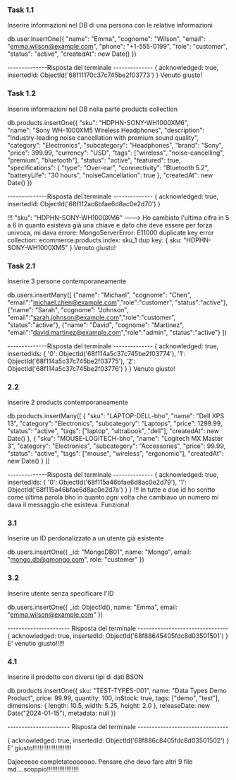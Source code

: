### Task 1.1
Inserire informazioni nel DB di una persona con le relative informazioni

db.user.insertOne({
    "name": "Emma",
    "cognome": "Wilson",
    "email": "emma.wilson@example.com",
    "phone": "+1-555-0199",
    "role": "customer",
    "status": "active",
    "createdAt": new Date()
})

 --------------Risposta del terminale --------------
{
  acknowledged: true,
  insertedId: ObjectId('68f11170c37c745be2f03773')
}
Venuto giusto!
### Task 1.2
Inserire informazioni nel DB nella parte products collection

db.products.insertOne({
    "sku": "HDPHN-SONY-WH1000XM6",     
    "name": "Sony WH-1000XM5 Wireless Headphones",
    "description": "Industry-leading noise cancellation with premium sound quality",
    "category": "Electronics",
    "subcategory": "Headphones",
    "brand": "Sony",
    "price": 399.99,
    "currency": "USD",
    "tags": ["wireless", "noise-cancelling", "premium", "bluetooth"],
    "status": "active",
    "featured": true,
    "specifications": {
      "type": "Over-ear",
      "connectivity": "Bluetooth 5.2",
      "batteryLife": "30 hours",
      "noiseCancellation": true
    },
    "createdAt": new Date()
})

 --------------Risposta del terminale --------------
 {
  acknowledged: true,
  insertedId: ObjectId('68f112ac6bfae6d8ac0e2d70')
}

!!! "sku": "HDPHN-SONY-WH1000XM6"   ---> Ho cambiato l'ultima cifra in 5 a 6 in quanto esisteva già una chiave e dato che deve essere per forza univoca, mi dava errore:
MongoServerError: E11000 duplicate key error collection: ecommerce.products index: sku_1 dup key: { sku: "HDPHN-SONY-WH1000XM5" }
Venuto giusto!

### Task 2.1
Inserire 3 persone contemporaneamente

db.users.insertMany([
    {"name": "Michael", "cognome": "Chen", "email":"michael.chen@example.com","role":"customer", "status":"active"}, 
    {"name": "Sarah", "cognome": "Johnson", "email":"sarah.johnson@example.com","role":"customer", "status":"active"},
    {"name": "David", "cognome": "Martinez", "email":"david.martinez@example.com","role":"admin", "status":"active"}
])

 --------------Risposta del terminale --------------
 {
  acknowledged: true,
  insertedIds: {
    '0': ObjectId('68f114a5c37c745be2f03774'),
    '1': ObjectId('68f114a5c37c745be2f03775'),
    '2': ObjectId('68f114a5c37c745be2f03776')
  }
}
Venuto giusto!

### 2.2
Inserire 2 products contemporaneamente

db.products.insertMany([
    {
        "sku": "LAPTOP-DELL-bho",
        "name": "Dell XPS 13",
        "category": "Electronics",
        "subcategory": "Laptops",
        "price": 1299.99,
        "status": "active",
        "tags": ["laptop", "ultrabook", "dell"],
        "createdAt": new Date()
    },
    {
        "sku": "MOUSE-LOGITECH-bho",
        "name": "Logitech MX Master 3",
        "category": "Electronics",
        "subcategory": "Accessories",
        "price": 99.99,
        "status": "active",
        "tags": ["mouse", "wireless", "ergonomic"],
        "createdAt": new Date()
    }
])

 --------------Risposta del terminale --------------
{
  acknowledged: true,
  insertedIds: {
    '0': ObjectId('68f115a46bfae6d8ac0e2d79'),
    '1': ObjectId('68f115a46bfae6d8ac0e2d7a')
  }
}
!!! In tutte e due id ho scritto come ultima parola bho in quanto ogni volta che cambiavo un numero mi dava il messaggio che esisteva.
Funziona!

### 3.1
Inserire un ID perdonalizzato a un utente già esistente

db.users.insertOne({
  _id: "MongoDB01",
  name: "Mongo",
  email: "mongo.db@gmongo.com",
  role: "customer"
})

### 3.2
Inserire utente senza specificare l'ID

db.users.insertOne({
  _id: ObjectId(),
  name: "Emma",
  email: "emma.wilson@example.com"
})

---------------------- Risposta del terminale --------------------------------
{
  acknowledged: true,
  insertedId: ObjectId('68f88645405fdc8d03501501')
}
E' venutio giusto!!!!!

### 4.1
Inserire il prodotto con diversi tipi di dati BSON

db.products.insertOne({
  sku: "TEST-TYPES-001",
  name: "Data Types Demo Product",
  price: 99.99,
  quantity: 100,
  inStock: true,
  tags: ["demo", "test"],
  dimensions: {
    length: 10.5,
    width: 5.25,
    height: 2.0
  },
  releaseDate: new Date("2024-01-15"),
  metadata: null
})

---------------------- Risposta del terminale --------------------------------

{
  acknowledged: true,
  insertedId: ObjectId('68f886c8405fdc8d03501502')
}
E' giusto!!!!!!!!!!!!!!!!!!!!!!




Dajeeeeee completatooooooo. Pensare che devo fare altri 9 file md....scoppio!!!!!!!!!!!!!!!!!!